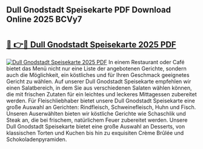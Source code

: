 ## Dull Gnodstadt Speisekarte PDF Download Online 2025 BCVy7

# <h2><a href="http://gca6kjm.nevu.top/?p=Dull+Gnodstadt+Speisekarte">🔗 👉🔴 Dull Gnodstadt Speisekarte 2025 PDF</a></h2>

[![Dull Gnodstadt Speisekarte 2025 PDF](https://i.imgur.com/dBaPXMq.png)](http://gca6kjm.nevu.top/?p=Dull+Gnodstadt+Speisekarte)
In einem Restaurant oder Café bietet das Menü nicht nur eine Liste der angebotenen Gerichte, sondern auch die Möglichkeit, ein köstliches und für Ihren Geschmack geeignetes Gericht zu wählen. Auf unserer Dull Gnodstadt Speisekarte empfehlen wir einen Salatbereich, in dem Sie aus verschiedenen Salaten wählen können, die mit frischen Zutaten für ein leichtes und leckeres Mittagessen zubereitet werden. Für Fleischliebhaber bietet unsere Dull Gnodstadt Speisekarte eine große Auswahl an Gerichten: Rindfleisch, Schweinefleisch, Huhn und Fisch. Unseren Auserwählten bieten wir köstliche Gerichte wie Schaschlik und Steak an, die bei frischem, natürlichem Feuer zubereitet werden. Unsere Dull Gnodstadt Speisekarte bietet eine große Auswahl an Desserts, von klassischen Torten und Kuchen bis hin zu exquisiten Crème Brûlée und Schokoladenpyramiden.
